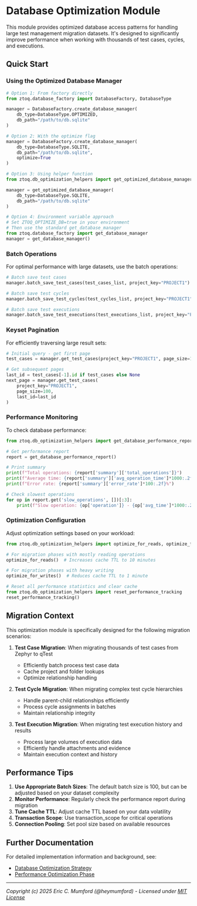 # Database Optimization Module

This module provides optimized database access patterns for handling large test management migration datasets. It's designed to significantly improve performance when working with thousands of test cases, cycles, and executions.

## Quick Start

### Using the Optimized Database Manager

```python
# Option 1: From factory directly
from ztoq.database_factory import DatabaseFactory, DatabaseType

manager = DatabaseFactory.create_database_manager(
    db_type=DatabaseType.OPTIMIZED,
    db_path="/path/to/db.sqlite"
)

# Option 2: With the optimize flag
manager = DatabaseFactory.create_database_manager(
    db_type=DatabaseType.SQLITE,
    db_path="/path/to/db.sqlite",
    optimize=True
)

# Option 3: Using helper function
from ztoq.db_optimization_helpers import get_optimized_database_manager

manager = get_optimized_database_manager(
    db_type=DatabaseType.SQLITE,
    db_path="/path/to/db.sqlite"
)

# Option 4: Environment variable approach
# Set ZTOQ_OPTIMIZE_DB=true in your environment
# Then use the standard get_database_manager
from ztoq.database_factory import get_database_manager
manager = get_database_manager()
```

### Batch Operations

For optimal performance with large datasets, use the batch operations:

```python
# Batch save test cases
manager.batch_save_test_cases(test_cases_list, project_key="PROJECT1")

# Batch save test cycles
manager.batch_save_test_cycles(test_cycles_list, project_key="PROJECT1")

# Batch save test executions
manager.batch_save_test_executions(test_executions_list, project_key="PROJECT1")
```

### Keyset Pagination

For efficiently traversing large result sets:

```python
# Initial query - get first page
test_cases = manager.get_test_cases(project_key="PROJECT1", page_size=100)

# Get subsequent pages
last_id = test_cases[-1].id if test_cases else None
next_page = manager.get_test_cases(
    project_key="PROJECT1",
    page_size=100,
    last_id=last_id
)
```

### Performance Monitoring

To check database performance:

```python
from ztoq.db_optimization_helpers import get_database_performance_report

# Get performance report
report = get_database_performance_report()

# Print summary
print(f"Total operations: {report['summary']['total_operations']}")
print(f"Average time: {report['summary']['avg_operation_time']*1000:.2f}ms")
print(f"Error rate: {report['summary']['error_rate']*100:.2f}%")

# Check slowest operations
for op in report.get('slow_operations', [])[:3]:
    print(f"Slow operation: {op['operation']} - {op['avg_time']*1000:.2f}ms")
```

### Optimization Configuration

Adjust optimization settings based on your workload:

```python
from ztoq.db_optimization_helpers import optimize_for_reads, optimize_for_writes

# For migration phases with mostly reading operations
optimize_for_reads()  # Increases cache TTL to 10 minutes

# For migration phases with heavy writing
optimize_for_writes()  # Reduces cache TTL to 1 minute

# Reset all performance statistics and clear cache
from ztoq.db_optimization_helpers import reset_performance_tracking
reset_performance_tracking()
```

## Migration Context

This optimization module is specifically designed for the following migration scenarios:

1. **Test Case Migration**: When migrating thousands of test cases from Zephyr to qTest
   - Efficiently batch process test case data
   - Cache project and folder lookups
   - Optimize relationship handling

2. **Test Cycle Migration**: When migrating complex test cycle hierarchies
   - Handle parent-child relationships efficiently
   - Process cycle assignments in batches
   - Maintain relationship integrity

3. **Test Execution Migration**: When migrating test execution history and results
   - Process large volumes of execution data
   - Efficiently handle attachments and evidence
   - Maintain execution context and history

## Performance Tips

1. **Use Appropriate Batch Sizes**: The default batch size is 100, but can be adjusted based on your dataset complexity
2. **Monitor Performance**: Regularly check the performance report during migration
3. **Tune Cache TTL**: Adjust cache TTL based on your data volatility
4. **Transaction Scope**: Use transaction_scope for critical operations
5. **Connection Pooling**: Set pool size based on available resources

## Further Documentation

For detailed implementation information and background, see:
- [Database Optimization Strategy](../docs/database-optimization.md)
- [Performance Optimization Phase](../docs/kanban.md#phase-9-performance-optimization)

---
*Copyright (c) 2025 Eric C. Mumford (@heymumford) - Licensed under [MIT License](../LICENSE)*
